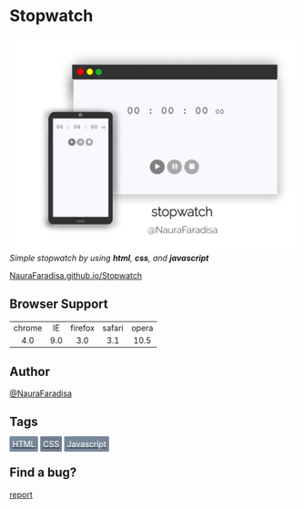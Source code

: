 # Stopwatch

![preview](preview.jpg)
_Simple stopwatch by using **html**, **css**, and **javascript**_

[NauraFaradisa.github.io/Stopwatch](https://NauraFaradisa.github.io/Stopwatch)

## Browser Support

<table style="text-align: center">
    <tr>
        <td>chrome</td>
        <td>IE</td>
        <td>firefox</td>
        <td>safari</td>
        <td>opera</td>
    </tr>
    <tr>
        <td> 4.0 </td>
        <td> 9.0 </td>
        <td> 3.0 </td>
        <td> 3.1 </td>
        <td> 10.5</td>
    </tr>
    
</table>

## Author
[@NauraFaradisa](https://github.com/NauraFaradisa)

## Tags

[<span style="background: lightslategray; padding: 5px; border-radius: 2px; color: white">HTML</span>](https://github.com/topics/html)
[<span style="background: slategray; padding: 5px; border-radius: 2px; color: white">CSS</span>](https://github.com/topics/css)
[<span style="background: lightslategray; padding: 5px; border-radius: 2px; color: white">Javascript</span>](https://github.com/topics/javascript)

## Find a bug?
[report](https://github.com/NauraFaradisa/Stopwatch/issues)
